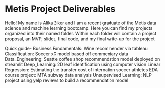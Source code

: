 # Metis Project Deliverables
Hello! My name is Alika Ziker and I am a recent graduate of the Metis data science and machine learning bootcamp.
Here you can find my projects organized into their named folder.  Within each folder will contain a project proposal, an MVP, slides, final code, and my final write-up for the project 

Quick guide-
Business Fundamentals: Wine recommender via tableau
Classification: Soccer xG model based off commentary data
Data_Engineering: Seattle coffee shop recommendation model deployed on streamlit
Deep_Learning: 2D leaf identification using computer vision
Linear Regression: Estimating the transfer cost of internation soccer athletes
EDA course project: MTA subway data analysis
Unsupervised Learning: NLP project using yelp reviews to build a recommendation model
